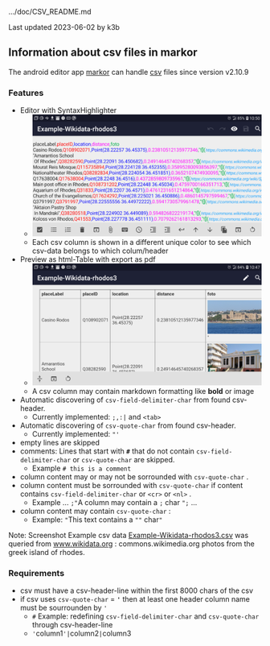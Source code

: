 .../doc/CSV_README.md

Last updated 2023-06-02 by k3b

## Information about csv files in markor

The android editor app [markor](https://github.com/gsantner/markor)
can handle [csv](https://en.wikipedia.org/wiki/Comma-separated_values) files since version v2.10.9

### Features

* Editor with SyntaxHighlighter
  * ![](assets/csv/MakorCsvSyntaxh-Landscape.png) 
  * Each csv column is shown in a different unique color to see which csv-data belongs to which colum/header
* Preview as html-Table with export as pdf
  * ![](assets/csv/MakorCsvPreviewLandscape2.png) 
  * A csv column may contain markdown formatting like **bold** or image  
* Automatic discovering of `csv-field-delimiter-char` from found csv-header. 
  * Currently implemented: `;,:|` and `<tab>`
* Automatic discovering of `csv-quote-char` from found csv-header.
  * Currently implemented: `"'`
* empty lines are skipped
* comments: Lines that start with **`#`** that do not contain `csv-field-delimiter-char` or `csv-quote-char` are skipped.
  * Example `# this is a comment` 
* column content may or may not be sorrounded with `csv-quote-char` .
* column content must be sorrounded with `csv-quote-char` if content contains `csv-field-delimiter-char` or `<cr>` or `<nl>` .
  * Example ... `;"`A column may contain a `;` char `";` ... 
* column content may contain `csv-quote-char` : 
  * Example: `"`This text contains a `""` char`"` 

Note: Screenshot Example csv data [Example-Wikidata-rhodos3.csv](assets/csv/Example-Wikidata-rhodos3.csv) was queried from
www.wikidata.org  : commons.wikimedia.org photos from the greek island of rhodes.


### Requirements

* csv must have a csv-header-line within the first 8000 chars of the csv
* if csv uses `csv-quote-char` = **`'`** then at least one header column name must be sourrounden by `'` 
  * `#` Example: redefining  `csv-field-delimiter-char` and `csv-quote-char` through csv-header-line
  * `'`column1`'|`column2`|`column3
